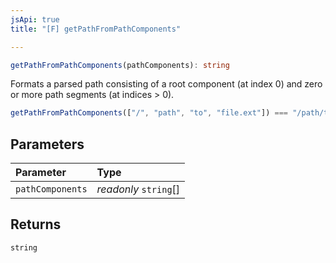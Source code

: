 ```yaml
---
jsApi: true
title: "[F] getPathFromPathComponents"

---
```

```ts
getPathFromPathComponents(pathComponents): string
```

Formats a parsed path consisting of a root component (at index 0) and zero or more path
segments (at indices > 0).

```ts
getPathFromPathComponents(["/", "path", "to", "file.ext"]) === "/path/to/file.ext"
```

## Parameters

| Parameter | Type |
| :------ | :------ |
| `pathComponents` | *readonly* `string`[] |

## Returns

`string`
